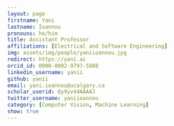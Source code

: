 ```yaml
---
layout: page
firstname: Yani
lastname: Ioannou
pronouns: he/him
title: Assistant Professor
affiliations: [Electrical and Software Engineering]
img: assets/img/people/yaniioannou.jpg
redirect: https://yani.ai
orcid_id: 0000-0002-9797-5888
linkedin_username: yanii
github: yanii
email: yani.ioannou@ucalgary.ca
scholar_userid: Qy9yv44AAAAJ
twitter_username: yaniioannou
category: [Computer Vision, Machine Learning]
show: true
---
```

